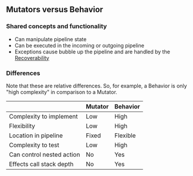 ## Mutators versus Behavior


### Shared concepts and functionality

 * Can manipulate pipeline state
 * Can be executed in the incoming or outgoing pipeline
 * Exceptions cause bubble up the pipeline and are handled by the [Recoverability](/nservicebus/recoverability/)


### Differences

Note that these are relative differences. So, for example, a Behavior is only "high complexity" in comparison to a Mutator.

|                           | Mutator | Behavior |
|---------------------------|---------|----------|
| Complexity to implement   | Low     | High     |
| Flexibility               | Low     | High     |
| Location in pipeline      | Fixed   | Flexible |
| Complexity to test        | Low     | High     |
| Can control nested action | No      | Yes      |
| Effects call stack depth  | No      | Yes      |